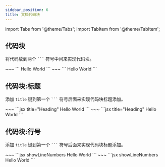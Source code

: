 ```yaml
---
sidebar_position: 6
title: 文档代码块
---
```


import Tabs from '@theme/Tabs';
import TabItem from '@theme/TabItem';

## 代码块

将代码放到两个 ` ``` ` 符号中间来实现代码块。

<Tabs>
<TabItem value="markdown" label="实现语法">
~~~
```
Hello World
```
~~~
</TabItem>
<TabItem value="preview" label="效果预览">
```
Hello World
```
</TabItem>
</Tabs>

## 代码块:标题

添加 `title` 键到第一个 ` ``` ` 符号后面来实现代码块标题添加。

<Tabs>
<TabItem value="markdown" label="实现语法">
~~~
```jsx title="Heading"
Hello World
```
~~~
</TabItem>
<TabItem value="preview" label="效果预览">
```jsx title="Heading"
Hello World
```
</TabItem>
</Tabs>

## 代码块:行号
添加 `title` 键到第一个 ` ``` ` 符号后面来实现代码块标题添加。

<Tabs>
<TabItem value="markdown" label="实现语法">
~~~
```jsx showLineNumbers
Hello World
```
~~~
</TabItem>
<TabItem value="preview" label="效果预览">
```jsx showLineNumbers
Hello World
```
</TabItem>
</Tabs>